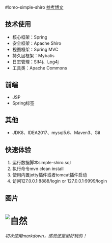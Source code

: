 #lomo-simple-shiro
[参考博文](http://www.360doc.com/content/14/0529/10/11298474_381933566.shtml)
##  技术使用
  * 核心框架：Spring
  * 安全框架：Apache Shiro
  * 视图框架：Spring MVC
  * 持久层框架：Mybatis
  * 日志管理：Slf4j、Log4j
  * 工具类：Apache Commons
##  前端
  * JSP
  * Spring标签
##  其他
  * JDK8、IDEA2017、mysql5.6、Maven3、Git
##  快速体验
  1. 运行数据脚本simple-shiro.sql
  2. 执行命令mvn clean install
  3. 使用内置jetty插件或者tomcat插件启动
  4. 访问127.0.0.1:8888/login or 127.0.0.1:9999/login

##  图片
![自然](https://ss0.bdstatic.com/94oJfD_bAAcT8t7mm9GUKT-xh_/timg?image&quality=100&size=b4000_4000&sec=1490867958&di=95e67a3f858089476f89fd4c14619b02&src=http://img.tuku.cn/file_big/201507/6568e0bd07c6474a9fa400942ad1fa19.jpg)
==============================
*初次使用markdown，感觉还是挺好玩的！*  
